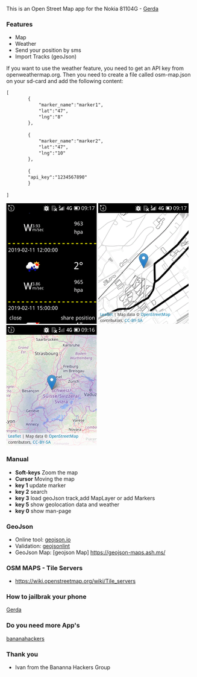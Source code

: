 This is an Open Street Map app for the Nokia 81104G - [Gerda](https://gerda.tech/) 

### Features
+ Map
+ Weather 
+ Send your position by sms
+ Import Tracks (geoJson)

If you want to use the weather feature, you need to get an API key from openweathermap.org. Then you need to create a file called osm-map.json on your sd-card and add the following content: 
```
[	
		{
			"marker_name":"marker1",
			"lat":"47",
			"lng":"8"
		},
		
		{
			"marker_name":"marker2",
			"lat":"47",
			"lng":"10"
		},

		{
		"api_key":"1234567890"
		}
	
]
```

![image-1](/images/image-1.png)
![image-2](/images/image-2.png)
![image-2](/images/image-3.png)



### Manual
+ **Soft-keys** Zoom the map
+ **Cursor** Moving the map
+ **key 1** update marker
+ **key 2** search
+ **key 3** load geoJson track,add MapLayer or add Markers 
+ **key 5** show geolocation data and weather
+ **key 0** show man-page

### GeoJson
+ Online tool: [geojson.io](http://geojson.io/#map=1/-55/228)
+ Validation: [geojsonlint](http://geojsonlint.com/)
+ GeoJson Map: [geojson Map] https://geojson-maps.ash.ms/

### OSM MAPS - Tile Servers
+ https://wiki.openstreetmap.org/wiki/Tile_servers

### How to jailbrak your phone
[Gerda](https://gerda.tech/)

### Do you need more App's
[bananahackers](https://groups.google.com/forum/?utm_medium=email&utm_source=footer#!forum/bananahackers)

### Thank you
+ Ivan from the Bananna Hackers Group
